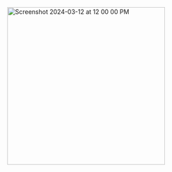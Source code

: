 <img width="362" alt="Screenshot 2024-03-12 at 12 00 00 PM" src="https://github.com/kashish8660/Dice_Roll_/assets/65414984/535dd390-2ef3-49ce-80f7-cc928da3be8b">
